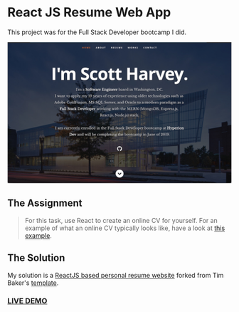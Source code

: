 # React JS Resume Web App

This project was for the Full Stack Developer bootcamp I did.

![ReactJS Resume Website Template](/public/images/portfolio/resume-website.jpg?raw=true "ReactJS Resume Website Template")

## The Assignment

> For this task, use React to create an online CV for yourself. For an example of what
an online CV typically looks like, have a look at [this example](https://jonbloomer.com.au).

## The Solution
My solution is a [ReactJS based personal resume website](https://dh4u-bootcamp-react-resume.herokuapp.com/) forked from Tim Baker's [template](https://github.com/tbakerx/react-resume-template). 

### <a href="https://dh4u-bootcamp-react-resume.herokuapp.com/">LIVE DEMO</a> 
